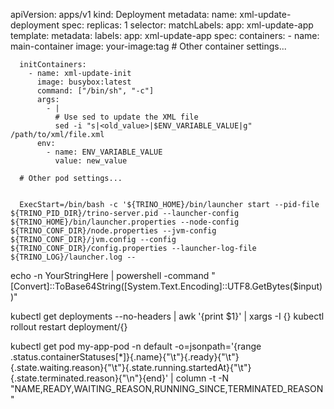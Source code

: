 
apiVersion: apps/v1
kind: Deployment
metadata:
  name: xml-update-deployment
spec:
  replicas: 1
  selector:
    matchLabels:
      app: xml-update-app
  template:
    metadata:
      labels:
        app: xml-update-app
    spec:
      containers:
        - name: main-container
          image: your-image:tag
          # Other container settings...

      initContainers:
        - name: xml-update-init
          image: busybox:latest
          command: ["/bin/sh", "-c"]
          args:
            - |
              # Use sed to update the XML file
              sed -i "s|<old_value>|$ENV_VARIABLE_VALUE|g" /path/to/xml/file.xml
          env:
            - name: ENV_VARIABLE_VALUE
              value: new_value

      # Other pod settings...


      ExecStart=/bin/bash -c '${TRINO_HOME}/bin/launcher start --pid-file ${TRINO_PID_DIR}/trino-server.pid --launcher-config ${TRINO_HOME}/bin/launcher.properties --node-config ${TRINO_CONF_DIR}/node.properties --jvm-config ${TRINO_CONF_DIR}/jvm.config --config ${TRINO_CONF_DIR}/config.properties --launcher-log-file ${TRINO_LOG}/launcher.log --

echo -n YourStringHere | powershell -command "[Convert]::ToBase64String([System.Text.Encoding]::UTF8.GetBytes($input))"

kubectl get deployments --no-headers | awk '{print $1}' | xargs -I {} kubectl rollout restart deployment/{}


kubectl get pod my-app-pod -n default -o=jsonpath='{range .status.containerStatuses[*]}{.name}{"\t"}{.ready}{"\t"}{.state.waiting.reason}{"\t"}{.state.running.startedAt}{"\t"}{.state.terminated.reason}{"\n"}{end}' | column -t -N "NAME,READY,WAITING_REASON,RUNNING_SINCE,TERMINATED_REASON"
